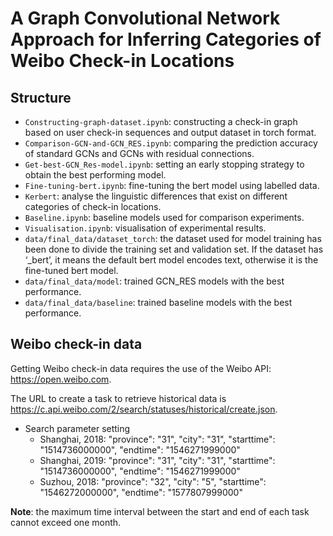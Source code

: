 # A Graph Convolutional Network Approach for Inferring Categories of Weibo Check-in Locations

## Structure
- `Constructing-graph-dataset.ipynb`: constructing a check-in graph based on user check-in sequences and output dataset in torch format.
- `Comparison-GCN-and-GCN_RES.ipynb`: comparing the prediction accuracy of standard GCNs and GCNs with residual connections.
- `Get-best-GCN_Res-model.ipynb`: setting an early stopping strategy to obtain the best performing model.
- `Fine-tuning-bert.ipynb`: fine-tuning the bert model using labelled data.
- `Kerbert`: analyse the linguistic differences that exist on different categories of check-in locations.
- `Baseline.ipynb`: baseline models used for comparison experiments.
- `Visualisation.ipynb`: visualisation of experimental results.
- `data/final_data/dataset_torch`: the dataset used for model training has been done to divide the training set and validation set. If the dataset has ‘_bert’, it means the default bert model encodes text, otherwise it is the fine-tuned bert model.
- `data/final_data/model`: trained GCN_RES models with the best performance.
- `data/final_data/baseline`: trained baseline models with the best performance.

## Weibo check-in data
Getting Weibo check-in data requires the use of the Weibo API: https://open.weibo.com.

The URL to create a task to retrieve historical data is https://c.api.weibo.com/2/search/statuses/historical/create.json.

- Search parameter setting
  - Shanghai, 2018: "province": "31", "city": "31", "starttime": "1514736000000", "endtime": "1546271999000"
  - Shanghai, 2019: "province": "31", "city": "31", "starttime": "1514736000000", "endtime": "1546271999000"
  - Suzhou, 2018: "province": "32", "city": "5", "starttime": "1546272000000", "endtime": "1577807999000"

 **Note**: the maximum time interval between the start and end of each task cannot exceed one month.
